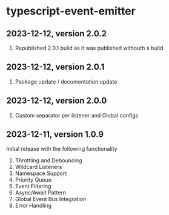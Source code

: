 # typescript-event-emitter

## 2023-12-12, version 2.0.2

1. Republished 2.0.1 build as it was published withouth a build

## 2023-12-12, version 2.0.1

1. Package update / documentation update

## 2023-12-12, version 2.0.0

1. Custom separator per listener and Global configs

## 2023-12-11, version 1.0.9

Initial release with the following functionality

1. Throttling and Debouncing
2. Wildcard Listeners
3. Namespace Support
4. Priority Queue
5. Event Filtering
6. Async/Await Pattern
7. Global Event Bus Integration
8. Error Handling
